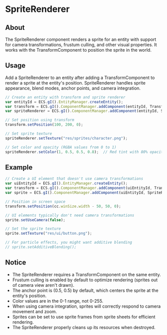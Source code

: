 # SpriteRenderer

## About

The SpriteRenderer component renders a sprite for an entity with support for camera transformations, frustum culling, and other visual properties. It works with the TransformComponent to position the sprite in the world.

## Usage

Add a SpriteRenderer to an entity after adding a TransformComponent to render a sprite at the entity's position. SpriteRenderer handles sprite appearance, blend modes, anchor points, and camera integration.

```javascript
// Create an entity with transform and sprite renderer
var entityId = ECS.gI().EntityManager.createEntity();
var transform = ECS.gI().ComponentManager.addComponent(entityId, TransformComponent);
var spriteRenderer = ECS.gI().ComponentManager.addComponent(entityId, SpriteRenderer);

// Set position using transform
transform.setPosition(100, 200, 0);

// Set sprite texture
spriteRenderer.setTexture("res/sprites/character.png");

// Set color and opacity (RGBA values from 0 to 1)
spriteRenderer.setColor(1, 0.5, 0.5, 0.8);  // Red tint with 80% opacity
```

## Example

```javascript
// Create a UI element that doesn't use camera transformations
var uiEntityId = ECS.gI().EntityManager.createEntity();
var transform = ECS.gI().ComponentManager.addComponent(uiEntityId, TransformComponent);
var sprite = ECS.gI().ComponentManager.addComponent(uiEntityId, SpriteRenderer);

// Position in screen space
transform.setPosition(cc.winSize.width - 50, 50, 0);

// UI elements typically don't need camera transformations
sprite.setUseCamera(false);

// Set the sprite texture
sprite.setTexture("res/ui/button.png");

// For particle effects, you might want additive blending
// sprite.setAdditiveBlending();
```

## Notice

- The SpriteRenderer requires a TransformComponent on the same entity.
- Frustum culling is enabled by default to optimize rendering (sprites out of camera view aren't drawn).
- The anchor point is (0.5, 0.5) by default, which centers the sprite at the entity's position.
- Color values are in the 0-1 range, not 0-255.
- When using camera integration, sprites will correctly respond to camera movement and zoom.
- Sprites can be set to use sprite frames from sprite sheets for efficient rendering.
- The SpriteRenderer properly cleans up its resources when destroyed.
